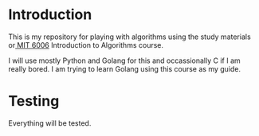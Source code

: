# Introduction
This is my repository for playing with algorithms using the study materials or[ MIT 6006](https://ocw.mit.edu/courses/6-006-introduction-to-algorithms-spring-2020) Introduction to Algorithms course.

I will use mostly Python and Golang for this and occassionally C if I am really bored.
I am trying to learn Golang using this course as my guide.
# Testing
Everything will be tested.

